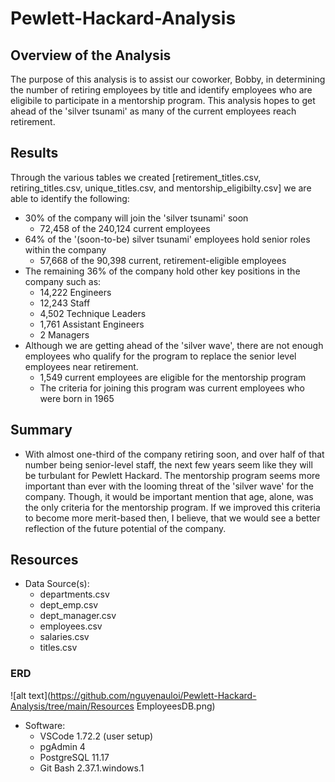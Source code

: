 # Pewlett-Hackard-Analysis

## **Overview of the Analysis**

The purpose of this analysis is to assist our coworker, Bobby, in determining the number of retiring employees by title and identify employees who are eligibile to participate in a mentorship program. This analysis hopes to get ahead of the 'silver tsunami' as many of the current employees reach retirement.

## Results
Through the various tables we created [retirement_titles.csv, retiring_titles.csv, unique_titles.csv, and mentorship_eligibilty.csv] we are able to identify the following:
 - 30% of the company will join the 'silver tsunami' soon
    - 72,458 of the 240,124 current employees
 - 64% of the '(soon-to-be) silver tsunami' employees hold senior roles within the company
    - 57,668 of the 90,398 current, retirement-eligible employees
 - The remaining 36% of the company hold other key positions in the company such as:
    - 14,222 Engineers
    - 12,243 Staff 
    - 4,502  Technique Leaders
    - 1,761  Assistant Engineers
    - 2      Managers
 - Although we are getting ahead of the 'silver wave', there are not enough employees who qualify for the program to replace the senior level employees near retirement. 
    - 1,549 current employees are eligible for the mentorship program
    - The criteria for joining this program was current employees who were born in 1965
 
## Summary
 - With almost one-third of the company retiring soon, and over half of that number being senior-level staff, the next few years seem like they will be turbulant for Pewlett Hackard. The mentorship program seems more important than ever with the looming threat of the 'silver wave' for the company. Though, it would be important mention that age, alone, was the only criteria for the mentorship program. If we improved this criteria to become more merit-based then, I believe, that we would see a better reflection of the future potential of the company. 
 
## Resources 
 - Data Source(s):
    - departments.csv
    - dept_emp.csv
    - dept_manager.csv
    - employees.csv
    - salaries.csv
    - titles.csv
### ERD
![alt text](https://github.com/nguyenauloi/Pewlett-Hackard-Analysis/tree/main/Resources EmployeesDB.png)
 - Software:
    - VSCode 1.72.2 (user setup)
    - pgAdmin 4
    - PostgreSQL 11.17
    - Git Bash 2.37.1.windows.1